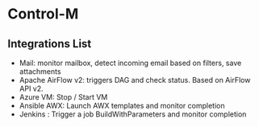 # Control-M
## Integrations List
- Mail: monitor mailbox, detect incoming email based on filters, save attachments
- Apache AirFlow v2: triggers DAG and check status. Based on AirFlow API v2.
- Azure VM: Stop / Start VM
- Ansible AWX: Launch AWX templates and monitor completion
- Jenkins : Trigger a job BuildWithParameters and monitor completion
